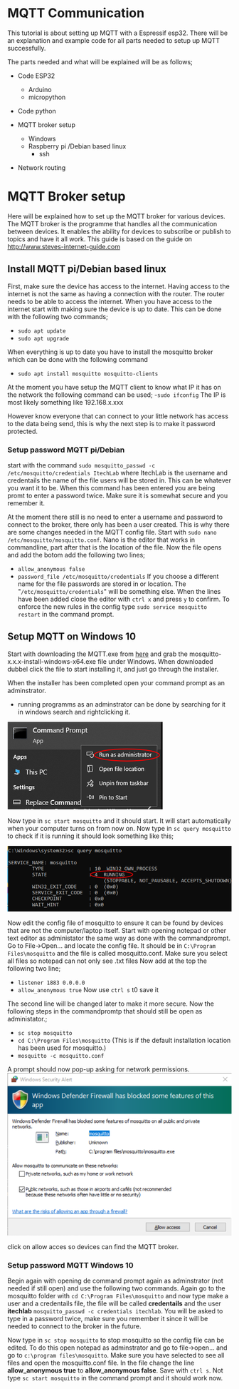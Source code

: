 # MQTT Communication
This tutorial is about setting up MQTT with a Espressif esp32. 
There will be an explanation and example code for all parts needed to setup up MQTT successfully.

The parts needed and what will be explained will be as follows;

 - Code ESP32
	 - Arduino
	 - micropython

- Code python


- MQTT broker setup
	- Windows
	- Raspberry pi /Debian based linux
		- ssh

- Network routing


# MQTT Broker setup

Here will be explained how to set up the MQTT broker for various devices.
The MQTT broker is the programme that handles all the communication between devices.
It enables the ability for devices to subscribe or publish to topics and have it all work.
This guide is based on the guide on http://www.steves-internet-guide.com


## Install MQTT pi/Debian based linux

First, make sure the device has access to the internet. Having access to the internet is not the same as having a connection with the router.
The router needs to be able to access the internet.
When you have access to the internet start with making sure the device is up to date. This can be done with the following two commands;
- ```sudo apt update```
- ```sudo apt upgrade```

When everything is up to date you have to install the mosquitto broker which can be done with the following command
- ```sudo apt install mosquitto mosquitto-clients```

At the moment you have setup the MQTT client to know what IP it has on the network the following command can be used;
-```sudo ifconfig```
The IP is most likely something like 192.168.x.xxx

However know everyone that can connect to your little network has access to the data being send, this is why the next step is to make it password protected.

### Setup password MQTT pi/Debian

start with the command ```sudo mosquitto_passwd -c /etc/mosquitto/credentials ItechLab``` where ItechLab is the username and credentails the name of the file users will be stored in. This can be whatever you want it to be.
When this command has been entered you are being promt to enter a password twice. Make sure it is somewhat secure and you remember it.

At the moment there still is no need to enter a username and password to connect to the broker, there only has been a user created.
This is why there are some changes needed in the MQTT config file. Start with ```sudo nano /etc/mosquitto/mosquitto.conf```. Nano is the editor that works in commandline, part after that is the location of the file.
Now the file opens and add the botom add the following two lines;
- ```allow_anonymous false```
- ```password_file /etc/mosquitto/credentials```
If you choose a different name for the file passwords are stored in or location. The "```/etc/mosquitto/credentials```" will be something else.
 When the lines have been added close the editor with ```ctrl x``` and press ```y``` to confirm. 
 To enforce the new rules in the config  type ```sudo service mosquitto restart``` in the command prompt.
 
 ## Setup MQTT on Windows 10
 Start with downloading the MQTT.exe from [here](https://mosquitto.org/download/) and grab the mosquitto-x.x.x-install-windows-x64.exe file under Windows.
 When downloaded dubbel click the file to start installing it, and just go through the installer.
 
 When the installer has been completed open your command prompt as an adminstrator.
 - running programms as an adminstrator can be done by searching for it in windows search and rightclicking it.

![alt text](https://github.com/utwente-interaction-lab/MQTT-Communication/blob/main/Images%20Tutorial/Adminstrator.png)

Now type in ``sc start mosquitto`` and it should start. It will start automatically when your computer turns on from now on.
Now type in ``sc query mosquitto`` to check if it is running it should look something like this;

![alt text](https://github.com/utwente-interaction-lab/MQTT-Communication/blob/main/Images%20Tutorial/MosquittoCheck.png)

Now edit the config file of mosquitto to ensure it can be found by devices that are not the computer/laptop itself.
Start with opening notepad or other text editor as administator the same way as done with the commandprompt.
Go to File->Open... and locate the config file. It should be in ``C:\Program Files\mosquitto`` and the file is called mosquitto.conf. Make sure you select all files so notepad can not only see .txt files
Now add at the top the following two line;
- ``listener 1883 0.0.0.0``
- ``allow_anonymous true``
Now use ``ctrl s`` t0 save it

The second line will be changed later to make it more secure.
Now the following steps in the commandpromtp that should still be open as administator.;

- ``sc stop mosquitto`` 
- ``cd C:\Program Files\mosquitto``  (This is if the default installation location has been used for mosquitto.)
- ``mosquitto -c mosquitto.conf``

A prompt should now pop-up asking for network permissions. 
![alt text](https://github.com/utwente-interaction-lab/MQTT-Communication/blob/main/Images%20Tutorial/MosquittoNetworkPrompt.png)

click on allow acces so devices can find the MQTT broker.

### Setup password MQTT Windows 10 
Begin again with opening de command prompt again as adminstrator (not needed if still open) and use the following two commands.
Again go to the mosquitto folder with ``cd C:\Program Files\mosquitto`` and now type make a user and a credentails file, the file will be called **credentails** and the user **itechlab** ``mosquitto_passwd -c credentials itechlab``. You will be asked to type in a password twice, make sure you remember it since it will be needed to connect to the broker in the future.
 
 Now type in ``sc stop mosquitto`` to stop mosquitto so the config file can be edited. To do this open notepad as adminstrator and go to file->open... and go to ``c:\program files\mosquitto``. Make sure you have selected to see all files and open the mosquitto.conf file.
 In the file change the line **allow_anonymous true** to **allow_anonymous false**. Save with ``ctrl s``.
 Not type ``sc start mosquitto`` in the command prompt and it should work now.
 






 

